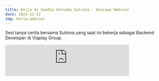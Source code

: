 ```yaml
---
title: Kerja di Swedia bersama Sutisna - Duniawi Webinar
date: 2024-12-22
img: kerja-webinar
---
```

Sesi tanya cerita bersama Sutisna yang saat ini bekerja sebagai Backend Developer di Viaplay Group.

<iframe src="https://creators.spotify.com/pod/show/duniawi-podcast/embed/episodes/Kerja-di-Swedia-bersama-Sutisna-e2skrg2/a-abmo83r" height="102px" width="400px" frameborder="0" scrolling="no"></iframe>